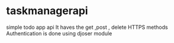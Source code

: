# taskmanagerapi
simple todo app api
It  haves the get ,post , delete HTTPS methods 
Authentication is done using djoser module
